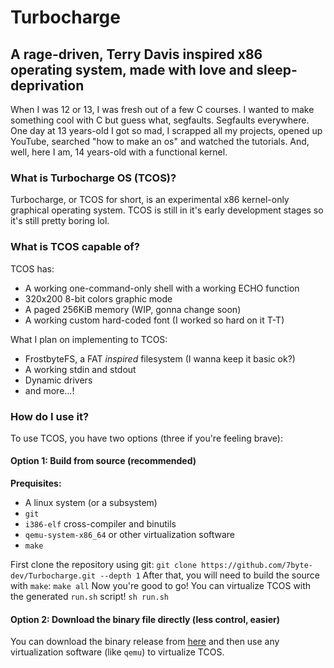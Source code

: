 # Turbocharge
## A rage-driven, Terry Davis inspired x86 operating system, made with love and sleep-deprivation

When I was 12 or 13, I was fresh out of a few C courses. I wanted to make something cool with C but guess what, segfaults. Segfaults everywhere. One day at 13 years-old I got so mad, I scrapped all my projects, opened up YouTube, searched "how to make an os" and watched the tutorials. And, well, here I am, 14 years-old with a functional kernel.

### What is Turbocharge OS (TCOS)?
Turbocharge, or TCOS for short, is an experimental x86 kernel-only graphical operating system. TCOS is still in it's early development stages so it's still pretty boring lol.

### What is TCOS capable of?
TCOS has:
- A working one-command-only shell with a working ECHO function
- 320x200 8-bit colors graphic mode
- A paged 256KiB memory (WIP, gonna change soon)
- A working custom hard-coded font (I worked so hard on it T-T)

What I plan on implementing to TCOS:
- FrostbyteFS, a FAT *inspired* filesystem (I wanna keep it basic ok?)
- A working stdin and stdout
- Dynamic drivers
- and more...!

### How do I use it?
To use TCOS, you have two options (three if you're feeling brave):
#### Option 1: Build from source (recommended)
**Prequisites:**
- A linux system (or a subsystem)
- `git`
- `i386-elf` cross-compiler and binutils
- `qemu-system-x86_64` or other virtualization software
- `make`

First clone the repository using git: ```git clone https://github.com/7byte-dev/Turbocharge.git --depth 1```
After that, you will need to build the source with `make`: ```make all```
Now you're good to go! You can virtualize TCOS with the generated `run.sh` script! ```sh run.sh```

#### Option 2: Download the binary file directly (less control, easier)
You can download the binary release from [here](https://github.com/7byte-dev/Turbocharge/releases/tag/frost-flavor) and then use any virtualization software (like `qemu`) to virtualize TCOS.